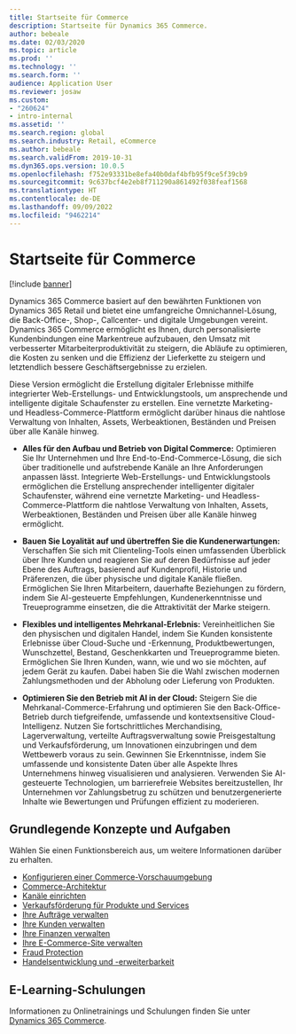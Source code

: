 ```yaml
---
title: Startseite für Commerce
description: Startseite für Dynamics 365 Commerce.
author: bebeale
ms.date: 02/03/2020
ms.topic: article
ms.prod: ''
ms.technology: ''
ms.search.form: ''
audience: Application User
ms.reviewer: josaw
ms.custom:
- "260624"
- intro-internal
ms.assetid: ''
ms.search.region: global
ms.search.industry: Retail, eCommerce
ms.author: bebeale
ms.search.validFrom: 2019-10-31
ms.dyn365.ops.version: 10.0.5
ms.openlocfilehash: f752e93331be8efa40b0daf4bfb95f9ce5f39cb9
ms.sourcegitcommit: 9c637bcf4e2eb8f711290a861492f038feaf1568
ms.translationtype: HT
ms.contentlocale: de-DE
ms.lasthandoff: 09/09/2022
ms.locfileid: "9462214"
---
```

# <a name="commerce-home-page"></a>Startseite für Commerce

[!include [banner](includes/banner.md)]

Dynamics 365 Commerce basiert auf den bewährten Funktionen von Dynamics 365 Retail und bietet eine umfangreiche Omnichannel-Lösung, die Back-Office-, Shop-, Callcenter- und digitale Umgebungen vereint. Dynamics 365 Commerce ermöglicht es Ihnen, durch personalisierte Kundenbindungen eine Markentreue aufzubauen, den Umsatz mit verbesserter Mitarbeiterproduktivität zu steigern, die Abläufe zu optimieren, die Kosten zu senken und die Effizienz der Lieferkette zu steigern und letztendlich bessere Geschäftsergebnisse zu erzielen.

Diese Version ermöglicht die Erstellung digitaler Erlebnisse mithilfe integrierter Web-Erstellungs- und Entwicklungstools, um ansprechende und intelligente digitale Schaufenster zu erstellen. Eine vernetzte Marketing- und Headless-Commerce-Plattform ermöglicht darüber hinaus die nahtlose Verwaltung von Inhalten, Assets, Werbeaktionen, Beständen und Preisen über alle Kanäle hinweg.

- **Alles für den Aufbau und Betrieb von Digital Commerce:** Optimieren Sie Ihr Unternehmen und Ihre End-to-End-Commerce-Lösung, die sich über traditionelle und aufstrebende Kanäle an Ihre Anforderungen anpassen lässt. Integrierte Web-Erstellungs- und Entwicklungstools ermöglichen die Erstellung ansprechender intelligenter digitaler Schaufenster, während eine vernetzte Marketing- und Headless-Commerce-Plattform die nahtlose Verwaltung von Inhalten, Assets, Werbeaktionen, Beständen und Preisen über alle Kanäle hinweg ermöglicht.

- **Bauen Sie Loyalität auf und übertreffen Sie die Kundenerwartungen:** Verschaffen Sie sich mit Clienteling-Tools einen umfassenden Überblick über Ihre Kunden und reagieren Sie auf deren Bedürfnisse auf jeder Ebene des Auftrags, basierend auf Kundenprofil, Historie und Präferenzen, die über physische und digitale Kanäle fließen. Ermöglichen Sie Ihren Mitarbeitern, dauerhafte Beziehungen zu fördern, indem Sie AI-gesteuerte Empfehlungen, Kundenerkenntnisse und Treueprogramme einsetzen, die die Attraktivität der Marke steigern.

- **Flexibles und intelligentes Mehrkanal-Erlebnis:** Vereinheitlichen Sie den physischen und digitalen Handel, indem Sie Kunden konsistente Erlebnisse über Cloud-Suche und -Erkennung, Produktbewertungen, Wunschzettel, Bestand, Geschenkkarten und Treueprogramme bieten. Ermöglichen Sie Ihren Kunden, wann, wie und wo sie möchten, auf jedem Gerät zu kaufen. Dabei haben Sie die Wahl zwischen modernen Zahlungsmethoden und der Abholung oder Lieferung von Produkten.

- **Optimieren Sie den Betrieb mit AI in der Cloud:** Steigern Sie die Mehrkanal-Commerce-Erfahrung und optimieren Sie den Back-Office-Betrieb durch tiefgreifende, umfassende und kontextsensitive Cloud-Intelligenz. Nutzen Sie fortschrittliches Merchandising, Lagerverwaltung, verteilte Auftragsverwaltung sowie Preisgestaltung und Verkaufsförderung, um Innovationen einzubringen und dem Wettbewerb voraus zu sein. Gewinnen Sie Erkenntnisse, indem Sie umfassende und konsistente Daten über alle Aspekte Ihres Unternehmens hinweg visualisieren und analysieren. Verwenden Sie AI-gesteuerte Technologien, um barrierefreie Websites bereitzustellen, Ihr Unternehmen vor Zahlungsbetrug zu schützen und benutzergenerierte Inhalte wie Bewertungen und Prüfungen effizient zu moderieren.

## <a name="core-concepts-and-tasks"></a>Grundlegende Konzepte und Aufgaben

Wählen Sie einen Funktionsbereich aus, um weitere Informationen darüber zu erhalten.

- [Konfigurieren einer Commerce-Vorschauumgebung](provisioning-guide.md)
- [Commerce-Architektur](./commerce-architecture.md)
- [Kanäle einrichten](channels-overview.md)
- [Verkaufsförderung für Produkte und Services](set-up-retail-products.md)
- [Ihre Aufträge verwalten](Order-fulfillment-overview.md)
- [Ihre Kunden verwalten](set-up-customer-loyalty-program.md)
- [Ihre Finanzen verwalten](retail-statements.md)
- [Ihre E-Commerce-Site verwalten](online-store-overview.md)
- [Fraud Protection](dev-itpro/DFP.md)
- [Handelsentwicklung und -erweiterbarkeit](dev-itpro/retail-sdk/sdk-github.md)

## <a name="elearning-courses"></a>E-Learning-Schulungen

Informationen zu Onlinetrainings und Schulungen finden Sie unter [Dynamics 365 Commerce](/learn/browse/?expanded=dynamics-365&products=dynamics-commerce&resource_type=learning%20path).
